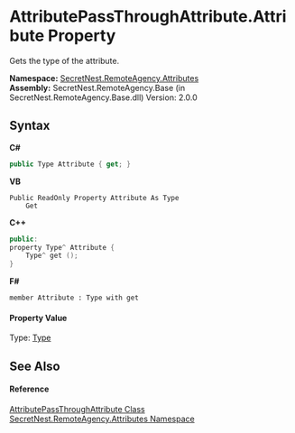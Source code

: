 # AttributePassThroughAttribute.Attribute Property 
 

Gets the type of the attribute.

**Namespace:**&nbsp;<a href="N_SecretNest_RemoteAgency_Attributes">SecretNest.RemoteAgency.Attributes</a><br />**Assembly:**&nbsp;SecretNest.RemoteAgency.Base (in SecretNest.RemoteAgency.Base.dll) Version: 2.0.0

## Syntax

**C#**<br />
``` C#
public Type Attribute { get; }
```

**VB**<br />
``` VB
Public ReadOnly Property Attribute As Type
	Get
```

**C++**<br />
``` C++
public:
property Type^ Attribute {
	Type^ get ();
}
```

**F#**<br />
``` F#
member Attribute : Type with get

```


#### Property Value
Type: <a href="https://docs.microsoft.com/dotnet/api/system.type" target="_blank">Type</a>

## See Also


#### Reference
<a href="T_SecretNest_RemoteAgency_Attributes_AttributePassThroughAttribute">AttributePassThroughAttribute Class</a><br /><a href="N_SecretNest_RemoteAgency_Attributes">SecretNest.RemoteAgency.Attributes Namespace</a><br />